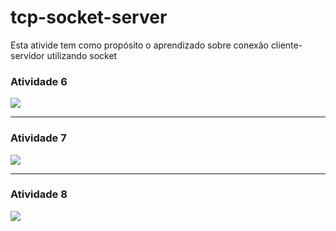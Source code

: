# tcp-socket-server
Esta ativide tem como propósito o aprendizado sobre conexão cliente-servidor utilizando socket

### Atividade 6
<img src="https://www.mediafire.com/convkey/e233/gwx9ovhgkfrwufb7g.jpg?size_id=5"/>
<hr/>

### Atividade 7
<img src="https://www.mediafire.com/convkey/8343/0q7iiqieyr3zyle7g.jpg?size_id=5"/>
<hr/>

### Atividade 8
<img src="https://www.mediafire.com/convkey/01f7/w7049xzhmqvqmwu7g.jpg?size_id=5"/>
